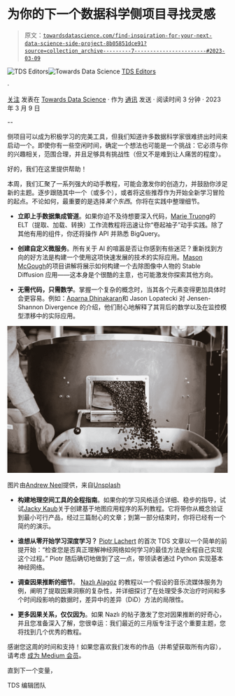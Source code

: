 # 为你的下一个数据科学侧项目寻找灵感

> 原文：[`towardsdatascience.com/find-inspiration-for-your-next-data-science-side-project-8b05851dce91?source=collection_archive---------7-----------------------#2023-03-09`](https://towardsdatascience.com/find-inspiration-for-your-next-data-science-side-project-8b05851dce91?source=collection_archive---------7-----------------------#2023-03-09)

[](https://towardsdatascience.medium.com/?source=post_page-----8b05851dce91--------------------------------)![TDS Editors](https://towardsdatascience.medium.com/?source=post_page-----8b05851dce91--------------------------------)[](https://towardsdatascience.com/?source=post_page-----8b05851dce91--------------------------------)![Towards Data Science](https://towardsdatascience.com/?source=post_page-----8b05851dce91--------------------------------) [TDS Editors](https://towardsdatascience.medium.com/?source=post_page-----8b05851dce91--------------------------------)

·

[关注](https://medium.com/m/signin?actionUrl=https%3A%2F%2Fmedium.com%2F_%2Fsubscribe%2Fuser%2F7e12c71dfa81&operation=register&redirect=https%3A%2F%2Ftowardsdatascience.com%2Ffind-inspiration-for-your-next-data-science-side-project-8b05851dce91&user=TDS+Editors&userId=7e12c71dfa81&source=post_page-7e12c71dfa81----8b05851dce91---------------------post_header-----------) 发表在 [Towards Data Science](https://towardsdatascience.com/?source=post_page-----8b05851dce91--------------------------------) · 作为 [通讯](https://towardsdatascience.com/newsletter?source=post_page-----8b05851dce91--------------------------------) 发送 · 阅读时间 3 分钟 · 2023 年 3 月 9 日 [](https://medium.com/m/signin?actionUrl=https%3A%2F%2Fmedium.com%2F_%2Fvote%2Ftowards-data-science%2F8b05851dce91&operation=register&redirect=https%3A%2F%2Ftowardsdatascience.com%2Ffind-inspiration-for-your-next-data-science-side-project-8b05851dce91&user=TDS+Editors&userId=7e12c71dfa81&source=-----8b05851dce91---------------------clap_footer-----------)

--

[](https://medium.com/m/signin?actionUrl=https%3A%2F%2Fmedium.com%2F_%2Fbookmark%2Fp%2F8b05851dce91&operation=register&redirect=https%3A%2F%2Ftowardsdatascience.com%2Ffind-inspiration-for-your-next-data-science-side-project-8b05851dce91&source=-----8b05851dce91---------------------bookmark_footer-----------)

侧项目可以成为积极学习的完美工具，但我们知道许多数据科学家很难挤出时间来启动一个。即使你有一些空闲时间，确定一个想法也可能是一个挑战：它必须与你的兴趣相关，范围合理，并且足够具有挑战性（但又不是难到让人痛苦的程度）。

好的，我们在这里提供帮助！

本周，我们汇聚了一系列强大的动手教程，可能会激发你的创造力，并鼓励你涉足新的主题。逐步跟随其中一个（或多个），或者将这些推荐作为开始全新学习冒险的起点。不论如何，最重要的是选择*某个东西*。你将在实践中整理细节。

+   **立即上手数据集成管道**。如果你迫不及待想要深入代码，[Marie Truong](https://medium.com/u/4cfa1d0b321f?source=post_page-----8b05851dce91--------------------------------)的 ELT（提取、加载、转换）工作流教程将迅速让你“卷起袖子”动手实践。除了其他有用的组件，你还将操作 API 并熟悉 BigQuery。

+   **创建自定义微服务**。所有关于 AI 的喧嚣是否让你感到有些迷茫？重新找到方向的好方法是构建一个使用这项快速发展的技术的实际应用。[Mason McGough](https://medium.com/u/b2676483d419?source=post_page-----8b05851dce91--------------------------------)的项目讲解将展示如何构建一个去除图像中人物的 Stable Diffusion 应用——这本身是个很酷的主意，也可能激发你探索其他方向。

+   **无需代码，只需数学**。掌握一个复杂的概念时，当其各个元素变得更加具体时会更容易。例如：[Aparna Dhinakaran](https://medium.com/u/f32f85889f3a?source=post_page-----8b05851dce91--------------------------------)和 Jason Lopatecki 对 Jensen-Shannon Divergence 的介绍，他们耐心地解释了其背后的数学以及在监控模型漂移中的实际应用。

![](img/13163b72b97e3d8c971b724af185286b.png)

图片由[Andrew Neel](https://unsplash.com/@andrewtneel?utm_source=medium&utm_medium=referral)提供，来自[Unsplash](https://unsplash.com/?utm_source=medium&utm_medium=referral)

+   **构建地理空间工具的全程指南**。如果你的学习风格适合详细、稳步的指导，试试[Jacky Kaub](https://medium.com/u/7ccb7065ef90?source=post_page-----8b05851dce91--------------------------------)关于创建基于地图应用程序的系列教程。它将带你从概念验证到最小可行产品，经过三篇耐心的文章；到第一部分结束时，你将已经有一个简约的演示。

+   **谁想从零开始学习深度学习？** [Piotr Lachert](https://medium.com/u/a8d3ad6ac83c?source=post_page-----8b05851dce91--------------------------------) 的首次 TDS 文章以一个简单的前提开始：“检查您是否真正理解神经网络如何学习的最佳方法是全程自己实现这个过程。” Piotr 随后确切地做到了这一点，带领读者通过 Python 实现基本神经网络。

+   **调查因果推断的细节**。 [Nazlı Alagöz](https://medium.com/u/4ba02da50bf?source=post_page-----8b05851dce91--------------------------------) 的教程以一个假设的音乐流媒体服务为例，阐明了提取因果洞察的复杂性，并详细探讨了在处理受多次治疗时间和多个时间段影响的数据时，差异中的差异（DiD）方法的局限性。

+   **更多因果关系，仅仅因为**。如果 Nazlı 的帖子激发了您对因果推断的好奇心，并且您准备深入了解，您很幸运：我们最近的三月版专注于这个重要主题，您将找到几个优秀的教程。

感谢您这周的时间和支持！如果您喜欢我们发布的作品（并希望获取所有内容），请考虑 [成为 Medium 会员](https://bit.ly/tds-membership)。

直到下一个变量，

TDS 编辑团队
